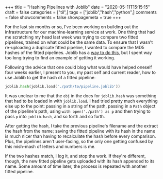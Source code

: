 +++
title = "Hashing Pipelines with Joblib"
date = "2020-05-11T15:15:15"
draft = false
categories = ["til",]
tags = ["joblib","hash","python",]
comments = false
showcomments = false
showpagemeta = true
+++

For the last six months or so, I've been working on building out the infrastructure for our machine-learning service at work. One thing that had me scratching my head last week was trying to compare two fitted pipelines, trained on what could be the same data. To ensure that I wasn't re-uploading a duplicate fitted pipeline, I wanted to compare the MD5 hashes of the fitted pipelines. Joblib has a [way to do this](https://joblib.readthedocs.io/en/latest/generated/joblib.hash.html#joblib.hash), but I spent way too long trying to find an example of getting it working.

Following the advice that one could blog what would have helped oneself four weeks earlier, I present to you, my past self and current reader, how to use Joblib to get the hash of a fitted pipeline:

```python
joblib.hash(joblib.load('./path/to/pipeline.joblib'))
```

It was unclear to me that the `obj` in the docs for `joblib.hash` was something that had to be loaded in with `joblib.load`. I had tried pretty much everything else up to the point: passing in a string of the path, passing in a `Path` object of the pipeline's path, using `with open('./path') as p` and then trying to pass `p` into `joblib.hash`, and so forth and so forth.

After getting the hash, I take the previous pipeline's filename and the extract the hash from the name; saving the fitted pipeline with its hash in the name is much nicer than having to recalculate the hash before every comparison. Plus, the pipelines aren't user-facing, so the only one getting confused by this mish-mash of letters and numbers is me.

If the two hashes match, I log it, and stop the work. If they're different, though, the new fitted pipeline gets uploaded with its hash appended to its name. Some amount of time later, the process is repeated with another fitted pipeline.
